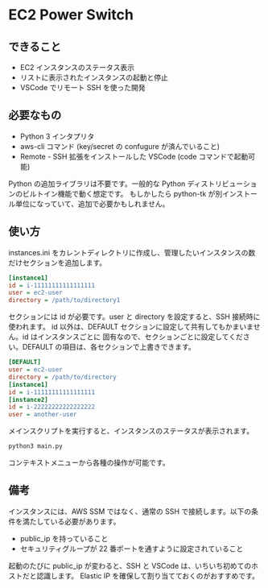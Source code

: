 # EC2 Power Switch

## できること

- EC2 インスタンスのステータス表示
- リストに表示されたインスタンスの起動と停止
- VSCode でリモート SSH を使った開発

## 必要なもの

- Python 3 インタプリタ
- aws-cli コマンド (key/secret の confugure が済んでいること)
- Remote - SSH 拡張をインストールした VSCode (code コマンドで起動可能)

Python の追加ライブラリは不要です。一般的な Python ディストリビューションのビルトイン機能で動く想定です。
もしかしたら python-tk が別インストール単位になっていて、追加で必要かもしれません。

## 使い方

instances.ini をカレントディレクトリに作成し、管理したいインスタンスの数だけセクションを追加します。

```ini
[instance1]
id = i-11111111111111111
user = ec2-user
directory = /path/to/directory1
```

セクションには id が必要です。user と directory を設定すると、SSH 接続時に使われます。
id 以外は、DEFAULT セクションに設定して共有してもかまいません。id はインスタンスごとに
固有なので、セクションごとに設定してください。DEFAULT の項目は、各セクションで上書きできます。

```ini
[DEFAULT]
user = ec2-user
directory = /path/to/directory
[instance1]
id = i-11111111111111111
[instance2]
id = i-22222222222222222
user = another-user
```

メインスクリプトを実行すると、インスタンスのステータスが表示されます。

```bash
python3 main.py
```

コンテキストメニューから各種の操作が可能です。

## 備考

インスタンスには、AWS SSM ではなく、通常の SSH で接続します。以下の条件を満たしている必要があります。

- public_ip を持っていること
- セキュリティグループが 22 番ポートを通すように設定されていること

起動のたびに public_ip が変わると、SSH と VSCode は、いちいち初めてのホストだと認識します。
Elastic IP を確保して割り当てておくのがおすすめです。
